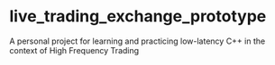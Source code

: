 # live_trading_exchange_prototype
A personal project for learning and practicing low-latency C++ in the context of High Frequency Trading

